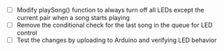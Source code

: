 - [ ] Modify playSong() function to always turn off all LEDs except the current pair when a song starts playing
- [ ] Remove the conditional check for the last song in the queue for LED control
- [ ] Test the changes by uploading to Arduino and verifying LED behavior
